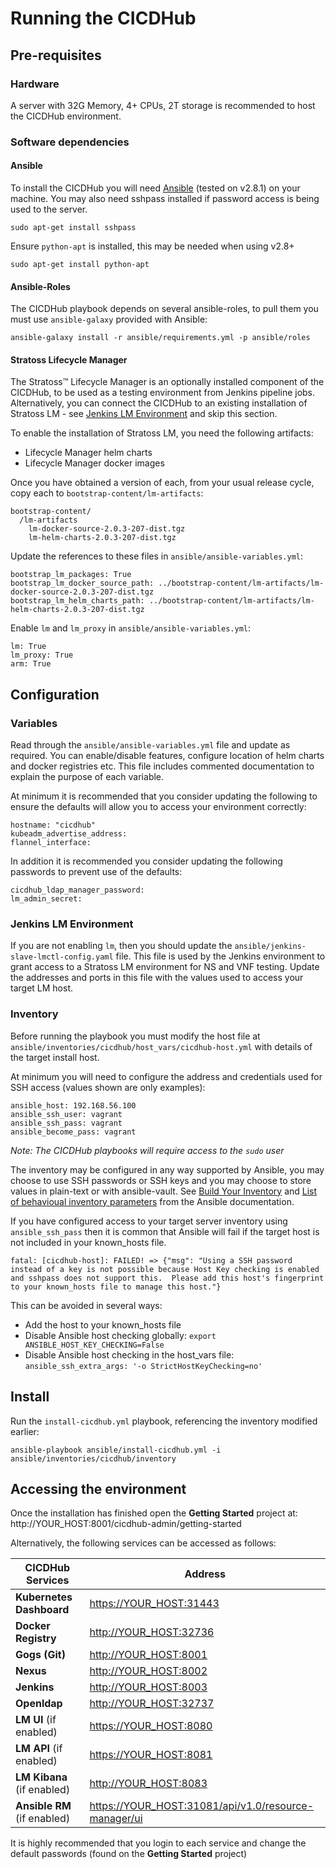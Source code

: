 # Running the CICDHub

## Pre-requisites

### Hardware

A server with 32G Memory, 4+ CPUs, 2T storage is recommended to host the CICDHub environment.

### Software dependencies

#### Ansible

To install the CICDHub you will need [Ansible](https://docs.ansible.com/ansible/latest/installation_guide/intro_installation.html) (tested on v2.8.1) on your machine. You may also need sshpass installed if password access is being used to the server.

```
sudo apt-get install sshpass
```

Ensure `python-apt` is installed, this may be needed when using v2.8+

```
sudo apt-get install python-apt
```

#### Ansible-Roles

The CICDHub playbook depends on several ansible-roles, to pull them you must use `ansible-galaxy` provided with Ansible:

```
ansible-galaxy install -r ansible/requirements.yml -p ansible/roles
```

#### Stratoss Lifecycle Manager

The Stratoss&trade; Lifecycle Manager is an optionally installed component of the CICDHub, to be used as a testing environment from Jenkins pipeline jobs. Alternatively, you can connect the CICDHub to an existing installation of Stratoss LM - see [Jenkins LM Environment](#jenkins-lm-environment) and skip this section.

To enable the installation of Stratoss LM, you need the following artifacts:

- Lifecycle Manager helm charts
- Lifecycle Manager docker images

Once you have obtained a version of each, from your usual release cycle, copy each to `bootstrap-content/lm-artifacts`:

```
bootstrap-content/
  /lm-artifacts
    lm-docker-source-2.0.3-207-dist.tgz
    lm-helm-charts-2.0.3-207-dist.tgz
```

Update the references to these files in `ansible/ansible-variables.yml`:

```
bootstrap_lm_packages: True
bootstrap_lm_docker_source_path: ../bootstrap-content/lm-artifacts/lm-docker-source-2.0.3-207-dist.tgz
bootstrap_lm_helm_charts_path: ../bootstrap-content/lm-artifacts/lm-helm-charts-2.0.3-207-dist.tgz
```

Enable `lm` and `lm_proxy` in `ansible/ansible-variables.yml`:

```
lm: True
lm_proxy: True
arm: True
```

## Configuration

### Variables

Read through the `ansible/ansible-variables.yml` file and update as required. You can enable/disable features, configure location of helm charts and docker registries etc. This file includes commented documentation to explain the purpose of each variable.

At minimum it is recommended that you consider updating the following to ensure the defaults will allow you to access your environment correctly:

```
hostname: "cicdhub"
kubeadm_advertise_address:
flannel_interface:
```

In addition it is recommended you consider updating the following passwords to prevent use of the defaults:

```
cicdhub_ldap_manager_password:
lm_admin_secret:
```

### Jenkins LM Environment

If you are not enabling `lm`, then you should update the `ansible/jenkins-slave-lmctl-config.yaml` file. This file is used by the Jenkins environment to grant access to a Stratoss LM environment for NS and VNF testing. Update the addresses and ports in this file with the values used to access your target LM host.

### Inventory

Before running the playbook you must modify the host file at `ansible/inventories/cicdhub/host_vars/cicdhub-host.yml` with details of the target install host.

At minimum you will need to configure the address and credentials used for SSH access (values shown are only examples):

```
ansible_host: 192.168.56.100
ansible_ssh_user: vagrant
ansible_ssh_pass: vagrant
ansible_become_pass: vagrant
```

_Note: The CICDHub playbooks will require access to the `sudo` user_

The inventory may be configured in any way supported by Ansible, you may choose to use SSH passwords or SSH keys and you may choose to store values in plain-text or with ansible-vault. See [Build Your Inventory](https://docs.ansible.com/ansible/latest/network/getting_started/first_inventory.html) and [List of behavioual inventory parameters](https://docs.ansible.com/ansible/latest/intro_inventory.html#list-of-behavioral-inventory-parameters) from the Ansible documentation.

If you have configured access to your target server inventory using `ansible_ssh_pass` then it is common that Ansible will fail if the target host is not included in your known_hosts file.

```
fatal: [cicdhub-host]: FAILED! => {"msg": "Using a SSH password instead of a key is not possible because Host Key checking is enabled and sshpass does not support this.  Please add this host's fingerprint to your known_hosts file to manage this host."}
```

This can be avoided in several ways:

- Add the host to your known_hosts file
- Disable Ansible host checking globally: `export ANSIBLE_HOST_KEY_CHECKING=False`
- Disable Ansible host checking in the host_vars file: `ansible_ssh_extra_args: '-o StrictHostKeyChecking=no'`

## Install

Run the `install-cicdhub.yml` playbook, referencing the inventory modified earlier:

```
ansible-playbook ansible/install-cicdhub.yml -i ansible/inventories/cicdhub/inventory
```

## Accessing the environment

Once the installation has finished open the **Getting Started** project at: http://YOUR_HOST:8001/cicdhub-admin/getting-started

Alternatively, the following services can be accessed as follows:

| **CICDHub Services**        | Address                                                |
| --------------------------- | ------------------------------------------------------ |
| **Kubernetes Dashboard**    | <https://YOUR_HOST:31443>                              |
| **Docker Registry**         | <http://YOUR_HOST:32736>                               |
| **Gogs (Git)**              | <http://YOUR_HOST:8001>                                |
| **Nexus**                   | <http://YOUR_HOST:8002>                                |
| **Jenkins**                 | <http://YOUR_HOST:8003>                                |
| **Openldap**                | <http://YOUR_HOST:32737>                               |
| **LM UI** (if enabled)      | <https://YOUR_HOST:8080>                               |
| **LM API** (if enabled)     | <https://YOUR_HOST:8081>                               |
| **LM Kibana** (if enabled)  | <http://YOUR_HOST:8083>                                |
| **Ansible RM** (if enabled) | <https://YOUR_HOST:31081/api/v1.0/resource-manager/ui> |

It is highly recommended that you login to each service and change the default passwords (found on the **Getting Started** project)
